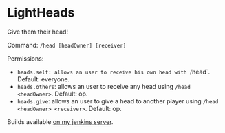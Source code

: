 LightHeads
==========

Give them their head!

Command: `/head [headOwner] [receiver]`

Permissions:

 - `heads.self: allows an user to receive his own head with `/head`. Default: everyone.
 - `heads.others`: allows an user to receive any head using `/head <headOwner>`. Default: op.
 - `heads.give`: allows an user to give a head to another player using `/head <headOwner> <receiver>`. Default: op.

Builds available [on my jenkins server](http://jenkins.carrade.eu/job/LightHeads/).
